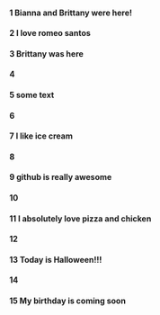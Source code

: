 #### 1 Bianna and Brittany were here!
#### 2 I love romeo santos 
#### 3 Brittany was here 
#### 4 
#### 5 some text 
#### 6
#### 7 I like ice cream
#### 8

#### 9 github is really awesome



#### 10

#### 11 I absolutely love pizza and chicken

 

#### 12
#### 13 Today is Halloween!!!
#### 14
#### 15 My birthday is coming soon